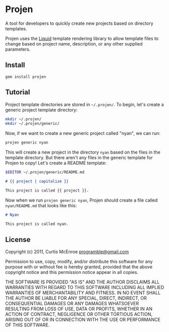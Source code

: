# Projen

A tool for developers to quickly create new projects based on directory
templates.

Projen uses the [Liquid](http://liquidmarkup.org/) template rendering library
to allow template files to change based on project name, description, or any
other supplied parameters.

## Install

    gem install projen

## Tutorial

Project template directories are stored in `~/.projen/`. To begin, let's create
a generic project template directory:

```sh
mkdir ~/.projen/
mkdir ~/.projen/generic/
```

Now, if we want to create a new generic project called "nyan", we can run:

```sh
projen generic nyan
```

This will create a new project in the directory `nyan` based on the files in
the template directory.  But there aren't any files in the generic template for
Projen to copy! Let's create a README template:

```sh
$EDITOR ~/.projen/generic/README.md
```

```markdown
# {{ project | capitalize }}

This project is called {{ project }}.
```

Now when we run `projen generic nyan`, Projen should create a file called
`nyan/README.md` that looks like this:

```markdown
# Nyan

This project is called nyan.
```

## License

Copyright (c) 2011, Curtis McEnroe <programble@gmail.com>

Permission to use, copy, modify, and/or distribute this software for any
purpose with or without fee is hereby granted, provided that the above
copyright notice and this permission notice appear in all copies.

THE SOFTWARE IS PROVIDED "AS IS" AND THE AUTHOR DISCLAIMS ALL WARRANTIES
WITH REGARD TO THIS SOFTWARE INCLUDING ALL IMPLIED WARRANTIES OF
MERCHANTABILITY AND FITNESS. IN NO EVENT SHALL THE AUTHOR BE LIABLE FOR
ANY SPECIAL, DIRECT, INDIRECT, OR CONSEQUENTIAL DAMAGES OR ANY DAMAGES
WHATSOEVER RESULTING FROM LOSS OF USE, DATA OR PROFITS, WHETHER IN AN
ACTION OF CONTRACT, NEGLIGENCE OR OTHER TORTIOUS ACTION, ARISING OUT OF
OR IN CONNECTION WITH THE USE OR PERFORMANCE OF THIS SOFTWARE.

